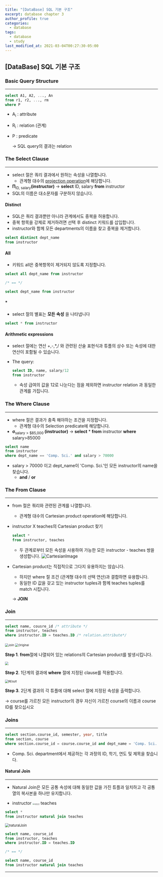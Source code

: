 ```yaml
---
title: "[DataBase] SQL 기본 구조"
excerpt: database chapter 3
author_profile: true
categories: 
  - database
tags:
  - database
  - study
last_modified_at: 2021-03-04T00:27:30-05:00
---
```




## [DataBase] SQL 기본 구조



### Basic Query Structure

***

```sql
select A1, A2, ..., An
from r1, r2, ..., rm
where P
```

* A<sub>i</sub> : attribute 

* R<sub>i</sub> : relation (관계)

* P : predicate

  -> SQL query의 결과는 relation



### The Select Clause

***

* select 절은 쿼리 결과에서 원하는 속성을 나열합니다.
  * 관계형 대수의 <u>projection operation</u>에 해당합니다.
* **Π**<sub>ID, salary</sub>**(instructor)** -> **select** ID, salary **from** instructor
* SQL의 이름은 대소문자를 구분하지 않습니다.



#### Distinct

* SQL은 쿼리 결과뿐만 아니라 관계에서도 중복을 허용합니다.
* 중복 항목을 강제로 제거하려면 선택 후 distinct 키워드를 삽입합니다.
* instructor와 함께 모든 departments의 이름을 찾고 중복을 제거합니다.

```sql
select distinct dept_name
from instructor
```



#### All

* 키워드 all은 중복항목이 제거되지 않도록 지정합니다.

```sql
select all dept_name from instructor

/* == */

select dept_name from instructor
```



#### *

* select 절의 별표는 **모든 속성** 을 나타냅니다

```sql
select * from instructor
```

 

#### Arithmetic expressions

* select 절에는 연산 +,-,*,/ 와 관련된 산술 표현식과 튜플의 상수 또는 속성에 대한 연산이 포함될 수 있습니다.

* The query:

  ```sql
  select ID, name, salary/12
  from instructor
  ```

  * 속성 급여의 값을 12로 나눈다는 점을 제외하면 instructor relation 과 동일한 관계를 가집니다.



### The Where Clause

***

* where 절은 결과가 충족 해야하는 조건을 지정합니다.
  * 관계형 대수의 Selection predicate에 해당합니다.
* **σ**<sub>salary > $85,000 </sub>**(instructor)** -> **select** * **from** instructor **where** salary>85000

```sql
select name
from instructor
where dept_name == 'Comp. Sci.' and salary > 70000
```

* salary > 70000 이고 dept_name이 'Comp. Sci.'인 모든 instructor의 name을 찾습니다.
  * **and** / **or**



### The From Clause

***

* from 절은 쿼리와 관련된 관계를 나열합니다.

  * 관계형 대수의 Cartesian product operation에 해당합니다.

* instructor X teaches의 Cartesian product 찾기

  ```sql
  select * 
  from instructor, teaches
  ```

  * 두 관계로부터 모든 속성을 사용하여 가능한 모든 instructor - teaches 쌍을 생성합니다. ![CartesianImage](C:\Users\wkdgm\AppData\Roaming\Typora\typora-user-images\image-20210304000939032.png)   

* Cartesian product는 직접적으로 그다지 유용하지는 않습니다.

  * 하지만 where 절 조건 (관계형 대수의 선택 연산)과 결합하면 유용합니다.
  * 동일한 ID 값을 갖고 있는 instructor tuples과 함께 teaches tuples를 match 시킵니다.

  -> **JOIN**



### Join

***

```sql
select name, cousre_id /* attribute */
from instructor, teaches 
where instructor.ID = teaches.ID /* relation.attribute*/
```

<img src="C:\Users\wkdgm\AppData\Roaming\Typora\typora-user-images\image-20210304001331783.png" alt="Join" style="zoom: 67%;" /> 

<img src="C:\Users\wkdgm\AppData\Roaming\Typora\typora-user-images\image-20210304001821387.png" alt="Original" style="zoom:67%;" /> 

**Step 1**. **from**절에 나열되어 있는 relations의 Cartesian product를 발생시킵니다.

<img src="C:\Users\wkdgm\AppData\Roaming\Typora\typora-user-images\image-20210304002017594.png" style="zoom:67%;" /> 

**Step 2**. 1단계의 결과에 **where** 절에 지정된 clause를 적용합니다.

<img src="C:\Users\wkdgm\AppData\Roaming\Typora\typora-user-images\image-20210304001731150.png" alt="REsult" style="zoom:67%;" /> 

**Step 3**. 2단계 결과의 각 튜플에 대해 select 절에 지정된 속성을 출력합니다.

-> course를 가르친 모든 instructor의 경우 자신이 가르친 course의 이름과 course ID를 찾으십시오

 

 ### Joins

***

```sql
select section.course_id, semester, year, title
from section, course
where section.course_id = course.course_id and dept_name = 'Comp. Sci.'
```

* Comp. Sci. department에서 제공하는 각 과정의 ID, 학기, 연도 및 제목을 찾습니다.



#### Natural Join

***

* Natural Join은 모든 공통 속성에 대해 동일한 값을 가진 튜플과 일치하고 각 공통 열의 복사본을 하나만 유지합니다.

* instructor <img src="https://user-images.githubusercontent.com/60311404/108045271-a0c31480-7086-11eb-9652-592ea574434c.png" alt="자연조인" style="zoom:33%;" /> teaches

```sql
select * 
from instructor natural join teaches
```

<img src="C:\Users\wkdgm\AppData\Roaming\Typora\typora-user-images\image-20210304002544026.png" alt="naturalJoin" style="zoom:80%;" />

```sql
select name, course_id
from instructor, teaches
where instructor.ID = teaches.ID

/* == */

select name, course_id
from instructor natural join teaches
```

***

